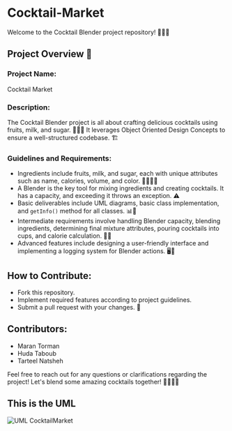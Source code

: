 # Cocktail-Market

Welcome to the Cocktail Blender project repository! 🍹✨🎉

## Project Overview 📝

### Project Name:
Cocktail Market

### Description:
The Cocktail Blender project is all about crafting delicious cocktails using fruits, milk, and sugar. 🍓🥛🍋 It leverages Object Oriented Design Concepts to ensure a well-structured codebase. 🏗️

### Guidelines and Requirements:
- Ingredients include fruits, milk, and sugar, each with unique attributes such as name, calories, volume, and color. 🍍🥛🍯🌈
- A Blender is the key tool for mixing ingredients and creating cocktails. It has a capacity, and exceeding it throws an exception. ⚠️
- Basic deliverables include UML diagrams, basic class implementation, and `getInfo()` method for all classes. 📊📝
- Intermediate requirements involve handling Blender capacity, blending ingredients, determining final mixture attributes, pouring cocktails into cups, and calorie calculation. 🧾🍹
- Advanced features include designing a user-friendly interface and implementing a logging system for Blender actions. 🖥️📝

## How to Contribute:
- Fork this repository.
- Implement required features according to project guidelines.
- Submit a pull request with your changes. 🚀

## Contributors:
- Maran Torman
- Huda Taboub
- Tarteel Natsheh

Feel free to reach out for any questions or clarifications regarding the project! Let's blend some amazing cocktails together! 🎉🍹🍓🥥

## This is the UML
![UML CocktailMarket](https://github.com/TarteelGH/Cocktail-Market/assets/114241640/6660a858-9d6c-4ead-bbff-bbd594f00406)

